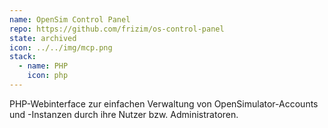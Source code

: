 ```yaml
---
name: OpenSim Control Panel
repo: https://github.com/frizim/os-control-panel
state: archived
icon: ../../img/mcp.png
stack:
  - name: PHP
    icon: php
---
```

PHP-Webinterface zur einfachen Verwaltung von OpenSimulator-Accounts und -Instanzen durch ihre Nutzer bzw. Administratoren.